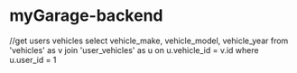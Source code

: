 # myGarage-backend

//get users vehicles
select vehicle_make, vehicle_model, vehicle_year
from 'vehicles' as v
join 'user_vehicles' as u
on u.vehicle_id = v.id
where u.user_id = 1